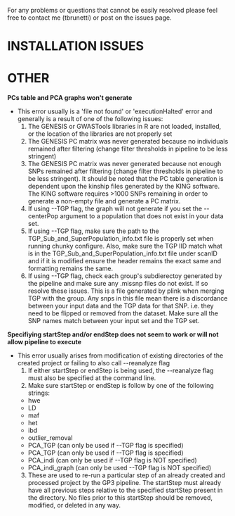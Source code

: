 For any problems or questions that cannot be easily resolved please feel free to contact me (tbrunetti) or post on the issues page.

# INSTALLATION ISSUES



# OTHER
__PCs table and PCA graphs won't generate__
  * This error usually is a 'file not found' or 'executionHalted' error and generally is a result of one of the following issues:  
	1.  The GENESIS or GWASTools libraries in R are not loaded, installed, or the location of the libraries are not properly set
	2.  The GENESIS PC matrix was never generated because no individuals remained after filtering (change filter thresholds in pipeline to be less stringent)
	3.  The GENESIS PC matrix was never generated because not enough SNPs remained after filtering (change filter thresholds in pipeline to be less stringent).  It should be noted that the PC table generation is dependent upon the kinship files generated by the KING software.  The KING software requires >1000 SNPs remaining in order to generate a non-empty file and generate a PC matrix.
	4.  If using --TGP flag, the graph will not generate if you set the --centerPop argument to a population that does not exist in your data set.
	5.  If using --TGP flag, make sure the path to the TGP_Sub_and_SuperPopulation_info.txt file is properly set when running chunky configure.  Also, make sure the TGP IID match what is in the TGP_Sub_and_SuperPopulation_info.txt file under scanID and if it is modified ensure the header remains the exact same and formatting remains the same.
	6.  If using --TGP flag, check each group's subdierectoy generated by the pipeline and make sure any .missnp files do not exist.  If so resolve these issues.  This is a file generated by plink when merging TGP with the group.  Any snps in this file mean there is a discordance between your input data and the TGP data for that SNP.  i.e. they need to be flipped or removed from the dataset.  Make sure all the SNP names match between your input set and the TGP set.

__Specifiying startStep and/or endStep does not seem to work or will not allow pipeline to execute__
  * This error usually arises from modification of existing directories of the created project or failing to also call --reanalyze flag
	1.  If either startStep or endStep is being used, the --reanalyze flag must also be specified at the command line.
	2.  Make sure startStep or endStep is follow by one of the following strings:  
    * hwe
    * LD
    * maf
    * het
    * ibd
    * outlier_removal
    * PCA_TGP (can only be used if --TGP flag is specified)
    * PCA_TGP (can only be used if --TGP flag is specified)
    * PCA_indi (can only be used if --TGP flag is NOT specified)
    * PCA_indi_graph (can only be used --TGP flag is NOT specified)  
	3.  These are used to re-run a particular step of an already created and processed project by the GP3 pipeline.  The startStep must already have all previous steps relative to the specified startStep present in the directory.  No files prior to this startStep should be removed, modified, or deleted in any way.
